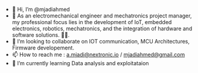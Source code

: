 - 👋 Hi, I’m @mjadiahmed
- 👀 As an electromechanical engineer and mechatronics project manager, my professional focus lies in the development of IoT, embedded electronics, robotics, mechatronics, and the integration of hardware and software solutions. 🤖🤖.
- 💞️ I’m looking to collaborate on IOT communication, MCU Architectures, Firmware developement.
- 📫 How to reach me : a.mjadi@nextronic.io  / mjadiahmed@gmail.com
- 🌱 I’m currently learning Data analysis and exploitataion 

<!---
mjadiahmed/mjadiahmed is a ✨ special ✨ repository because its `README.md` (this file) appears on your GitHub profile.
You can click the Preview link to take a look at your changes.
--->
